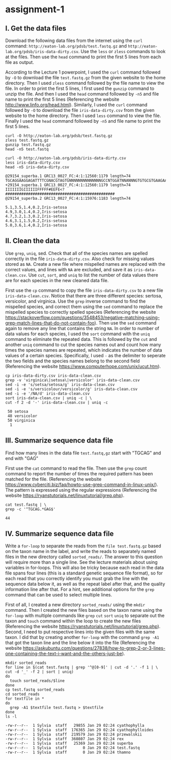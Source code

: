 # assignment-1
## I. Get the data files
Download the following data files from the internet using the `curl` command: `http://eaton-lab.org/pdsb/test.fastq.gz` and `http://eaton-lab.org/pdsb/iris-data-dirty.csv`. Use the `less` or `zless` commands to look at the files. Then use the `head` command to print the first 5 lines from each file as output.

According to the Lecture 1 powerpoint, I used the `curl` command followed by `-O` to download the file `test.fastq.gz` from the given website to the home directory. Then I used `zless` command followed by the file name to view the file. In order to print the first 5 lines, I first used the `gunzip` command to unzip the file. And then I used the `head` command followed by `-n5` and file name to print the first 5 lines (Referencing the website http://www.linfo.org/head.html). Similarly, I used the `curl` command followed by `-O` to download the file `iris-data-dirty.csv` from the given website to the home directory. Then I used `less` command to view the file. Finally I used the `head` command followed by `-n5` and file name to print the first 5 lines.

```
curl -O http://eaton-lab.org/pdsb/test.fastq.gz
zless test.fastq.gz
gunzip test.fastq.gz
head -n5 test.fastq

curl -O http://eaton-lab.org/pdsb/iris-data-dirty.csv
less iris-data-dirty.csv
head -n5 iris-data-dirty.csv
```

```
@29154_superba.1 GRC13_0027_FC:4:1:12560:1179 length=74
TGCAGGAAGGAGATTTTCGNACGTAGTGNNNNNNNNNNNNNNGCCNTGGATNNANNNGTGTGCGTGAAGAANAN
+29154_superba.1 GRC13_0027_FC:4:1:12560:1179 length=74
IIIIIIIGIIIIIIFFFFF#EEFE<?################################################
@29154_superba.2 GRC13_0027_FC:4:1:15976:1183 length=74

5.1,3.5,1.4,0.2,Iris-setosa
4.9,3.0,1.4,0.2,Iris-setosa
4.7,3.2,1.3,0.2,Iris-setosa
4.6,3.1,1.5,0.2,Iris-setosa
5.0,3.6,1.4,0.2,Iris-setosa
```

## II. Clean the data
Use `grep`, `uniq`, sed. Check that all of the species names are spelled correctly in the file `iris-data-dirty.csv`. Also check for missing values stored as `NA`. Create a new file where mispelled names are replaced with the correct values, and lines with `NA` are excluded, and save it as `iris-data-clean.csv`. Use `cut`, `sort`, and `uniq` to list the number of data values there are for each species in the new cleaned data file.

First use the `cp` command to copy the file `iris-data-dirty.csv` to a new file `iris-data-clean.csv`. Notice that there are three different species: sertosa, versicolor, and virginica. Use the `grep` inverse command to find the mispelled species, and correct them using the `sed` command to replace the mispelled species to correctly spelled species (Referencing the website https://stackoverflow.com/questions/3548453/negative-matching-using-grep-match-lines-that-do-not-contain-foo). Then use the `sed` command again to remove any line that contains the string `NA`. In order to number of data values for each species, I used the `sort` command with the `uniq` command to eliminate the repeated data. This is followed by the `cut` and another `uniq` command to cut the species names out and count how many times the species names are repeated, which indicates the number of data values of a certain species. Specifically, I used `-` as the delimiter to seperate the two fields and the species names belong to the second field (Referencing the website https://www.computerhope.com/unix/ucut.htm).

```
cp iris-data-dirty.csv iris-data-clean.csv
grep -v 'virginica\|setosa\|versicolor' iris-data-clean.csv
sed -i -e 's/setsa/setosa/g' iris-data-clean.csv
sed -i -e 's/versicolour/versicolor/g' iris-data-clean.csv
sed -i -e '/NA/d' iris-data-clean.csv
sort iris-data-clean.csv | uniq -c | \
cut -f 2 -d '-' iris-data-clean.csv | uniq -c
```

```
 50 setosa
 48 versicolor
 50 virginica
  1 
```

## III. Summarize sequence data file
Find how many lines in the data file `test.fastq,gz` start with "TGCAG" and end with "GAG"

First use the `cat` command to read the file. Then use the `grep` count command to report the number of times the required pattern has been matched for the file. (Referencing the website https://www.cyberciti.biz/faq/howto-use-grep-command-in-linux-unix/). The pattern is expressed using the regular expressions (Referencing the website https://ryanstutorials.net/linuxtutorial/grep.php).

```
cat test.fastq | \
grep -c '^TGCAG.*GAG$'
```

```
44
```

## IV. Summarize sequence data file
Write a `for-loop` to separate the reads from the `file test.fastq.gz` based on the taxon name in the label, and write the reads to separately named files in the new directory called `sorted_reads/`. The answer to this question will require more than a single line. See the lecture materials about using variables in for-loops. This will also be tricky because each read in the data file spans four lines (this is a standard genetic sequence file format), so for each read that you correctly identify you must grab the line with the sequence data below it, as well as the repeat label after that, and the quality information line after that. For a hint, see additional options for the `grep` command that can be used to select multiple lines.

First of all, I created a new directory `sorted_reads/` using the `mkdir` command. Then I created the new files based on the taxon name using the `for-loop` with multiple commands like `grep` `cut` `sort` `uniq` to separate out the taxon and `touch` command within the loop to create the new files (Referencing the website https://ryanstutorials.net/linuxtutorial/grep.php). Second, I need to put respective lines into the given files with the same taxon. I did that by creating another `for-loop` with the command `grep -A1` that got the taxon line and the line below it into the file (Referencing the website https://askubuntu.com/questions/27838/how-to-grep-2-or-3-lines-one-containing-the-text-i-want-and-the-others-just-be).

```
mkdir sorted_reads
for line in $(cat test.fastq | grep '^@[0-9]' | cut -d '.' -f 1 | \
cut -d '_' -f 2 | sort | uniq)
do
  touch sorted_reads/$line
done
cp test.fastq sorted_reads
cd sorted_reads
for textfile in *
do
  grep -A1 $textfile test.fastq > $textfile
done
ls -l
```
```
-rw-r--r--  1 Sylvia  staff   29855 Jan 29 02:24 cyathophylla
-rw-r--r--  1 Sylvia  staff  176365 Jan 29 02:24 cyathophylloides
-rw-r--r--  1 Sylvia  staff  219579 Jan 29 02:24 przewalskii
-rw-r--r--  1 Sylvia  staff  360807 Jan 29 02:24 rex
-rw-r--r--  1 Sylvia  staff   25369 Jan 29 02:24 superba
-rw-r--r--  1 Sylvia  staff       0 Jan 29 02:24 test.fastq
-rw-r--r--  1 Sylvia  staff       0 Jan 29 02:24 thamno
```


  





